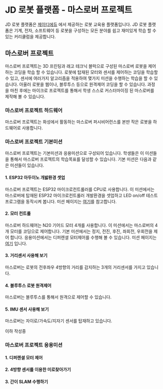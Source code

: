 # JD 로봇 플랫폼 - 마스로버 프로젝트
JD 로봇 플랫폼은 [제이디에듀](https://jdedu.kr/) 에서 제공하는 로봇 교육용 플랫폼입니다. 
JD 로봇 플랫폼은 기계, 전자, 소프트웨어 등 로봇을 구성하는 모든 분야를 쉽고 재미있게 학습 할 수 있는 커리큘럼을 제공합니다.

## 마스로버 프로젝트 
마스로버 프로젝트는 3D 프린팅과 래고 테크닉 블럭으로 구성된 마스로버 로봇을 제어하는 코딩을 학습 할 수 있습니다.
로봇에 탑재된 모터와 센서를 제어하는 코딩을 학습할 수 있고, 센서에 여러가지 알고리즘을 적용하여 몇가지 미션을 수행하는 학습을 할 수 있습니다. 
아울러 로봇을 웹이나, 블루투스 등으로 원격제어 코딩을 할 수 있습니다. 과정을 마친 후에는 마이크로 프로젝트를 통해서 학생 스스로 커스터마이징 된 마스로버를 제작해 볼 수 있습니다.  

### 마스로버 프로젝트 하드웨어 
마스로버 프로젝트는 화성에서 활동하는 마스로버 퍼시비어런스를 본딴 작은 로봇을 하드웨어로 사용합니다. 

### 마스로버 프로젝트 기본미션 
마스로버 프로젝트는 기본미션과 응용미션으로 구성되어 있습니다. 
학생들은 이 미션들을 통해서 마스로버 프로젝트의 학습목표를 달성할 수 있습니다.
기본 미션은 다음과 같은 미션들이 있습니다.

#### 1. ESP32 아두이노 개밣롼경 셋업 
마스로버 프로젝트는 ESP32 마이크로컨트롤러를 CPU로 사용합니다. 
이 미션에서는 마스로버에 탑재된 ESP32 마이크로컨트롤러 개발환경을 셋업하고 
LED on/off 테스트 프로그램을 동작시켜 봅니다. 미션 페이지는 [여기](https://github.com/JD-edu/JD_robot_platform/blob/main/%EC%BB%A4%EB%A6%AC%ED%81%98%EB%9F%BC%EB%AC%B8%EC%84%9C/1_ESP32_%EC%95%84%EB%91%90%EC%9D%B4%EB%85%B8_%EA%B0%9C%EB%B0%9C%ED%99%98%EA%B2%BD_%EC%85%8B%EC%97%85.md)를 참고합니다. 

#### 2. 모터 컨트롤 
마스로버 하드웨어는 N20 기어드 모터 4개를 사용합니다. 이 미션에서는 마스로버의 4개 모터를 코딩으로 제어합니다. 기본 미션에서는 정지, 전진, 후진, 좌회전, 우회전을 제어 합니다. 응용미션에서는 디퍼렌셜 모터제어를 수행해 볼 수 있습니다. 미션 페이지는 [여기](https://github.com/JD-edu/JD_robot_platform/blob/main/%EC%BB%A4%EB%A6%AC%ED%81%98%EB%9F%BC%EB%AC%B8%EC%84%9C/2_4%EB%B0%94%ED%80%B4%EB%A1%9C%EB%B4%87_%ED%82%A4%ED%8A%B8_%EB%AA%A8%ED%84%B0_%EC%BB%A8%ED%8A%B8%EB%A1%A4.md) 입니다. 

#### 3. 거리센서 사용해 보기 
마스로버는 로봇의 전후좌우 4방향의 거리를 감지하는 3개의 거리센서를 가지고 있습니다. 

#### 4. 블루투스 로봇 원격제어 
마스로버는 블루투스를 통해서 원격으로 제어할 수 있습니다. 

#### 5. IMU 센서 사용해 보기 
마스로버는 자이로/가속도/지자기 센서를 탑재하고 있습니다. 

이하 작성중 

### 마스로버 프로젝트 응용미션 

#### 1. 디퍼렌셜 모터 제어 

#### 2. 4방향 센서를 이용한 미로찾아가기 

#### 3. 간이 SLAM 수행하기 



